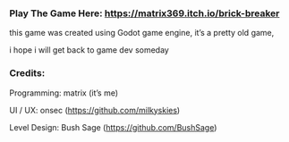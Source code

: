 ### Play The Game Here: https://matrix369.itch.io/brick-breaker

this game was created using Godot game engine, it’s a pretty old game, 

i hope i will get back to game dev someday

### Credits:

Programming: matrix (it’s me)

UI / UX: onsec (https://github.com/milkyskies)

Level Design: Bush Sage (https://github.com/BushSage)

